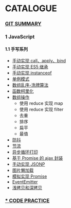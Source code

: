 # CATALOGUE

### [GIT SUMMARY](https://github.com/xavier-9527/technology-records-summary/tree/git-summary)

### 1 JavaScript

#### 1.1 手写系列

- [手动实现 call、apply、bind](https://github.com/xavier-9527/technology-record-summary/blob/master/javascript/call-applay-bind.js)
- [手动实现 ES5 继承](https://github.com/xavier-9527/technology-record-summary/blob/master/javascript/es5-inherit.md)
- [手动实现 instanceof](https://github.com/xavier-9527/technology-record-summary/blob/master/javascript/instanceof.md)
- [单例模式](https://github.com/xavier-9527/technology-record-summary/blob/master/javascript/singleton.md)
- [数组乱序-洗牌算法](https://github.com/xavier-9527/technology-record-summary/blob/master/javascript/disorder.md)
- [函数柯里化](https://github.com/xavier-9527/technology-record-summary/blob/master/javascript/currying.md)
- [数组操作](https://github.com/xavier-9527/technology-record-summary/blob/master/javascript/array-operation.md)
  - 使用 reduce 实现 map
  - 使用 reduce 实现 filter
  - 去重
  - 排序
  - 扁平
  - 最值
- [防抖](https://github.com/xavier-9527/technology-record-summary/blob/master/javascript/debounce.md)
- [节流](https://github.com/xavier-9527/technology-record-summary/blob/master/javascript/throttle.md)
- [异步循环打印](https://github.com/xavier-9527/technology-record-summary/blob/master/javascript/async-loop-print.md)
- [基于 Promise 的 ajax 封装](https://github.com/xavier-9527/technology-record-summary/blob/master/javascript/promise-ajax.md)
- [手动实现 JSONP](https://github.com/xavier-9527/technology-record-summary/blob/master/javascript/jsonp.md)
- [图片懒加载](https://github.com/xavier-9527/technology-record-summary/blob/master/javascript/image-lazy-load.md)
- [模拟实现 Promise](https://github.com/xavier-9527/technology-record-summary/blob/master/javascript/promise.md)
- [EventEmitter](https://github.com/xavier-9527/technology-record-summary/blob/master/javascript/event-emitter.md)
- [浅拷贝和深拷贝](https://github.com/xavier-9527/technology-record-summary/blob/master/javascript/shallow-clone-deep-clone.md)

### [\* CODE PRACTICE](https://github.com/xavier-9527/technology-records-summary/tree/code-practice)
